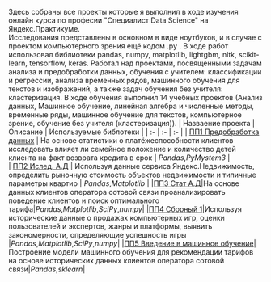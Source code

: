 Здесь собраны все проекты которые я выполнил в ходе изучения онлайн курса по професии "Специалист Data Science" на Яндекс.Практикуме.\
 Исследования представлены в основном в виде ноутбуков, и в случае с проектом компьютерного зрения ещё кодом .py .
В ходе работ использовал библиотеки pandas, numpy, matplotlib, lightgbm, nltk, scikit-learn, tensorflow, keras. Работал над проектами, посвященными задачам анализа и предобработки данных, обучения с учителем: классификации и регрессии, анализа временных рядов, машинного обучения для текстов и изображений, а также задач обучения без учителя: кластеризация.
В ходе обучения выполнил 14 учебных проектов (Анализ данных, Машинное обучение, линейная алгебра и численные методы, временные ряды, машинное обучение для текстов, компьютерное зрение, обучение без учителя (кластеризация)).
| Назваение проекта | Описание | Используемые библотеки |
| :- | :- | :- |
| [ПП1 Предобработка данных](https://github.com/Dimotey/yandex-praktikum-projects/tree/master/%D0%9F%D0%9F1%20%D0%9F%D1%80%D0%B5%D0%B4%D0%BE%D0%B1%D1%80%D0%B0%D0%B1%D0%BE%D1%82%D0%BA%D0%B0%20%D0%B4%D0%B0%D0%BD%D0%BD%D1%8B%D1%85) | На основе статистики о платёжеспособности клиентов исследовать влияет ли семейное положение и количество детей клиента на факт возврата кредита в срок | *Pandas*,*PyMystem3* |\
| [ПП2 Ислед. А.Д](https://github.com/Dimotey/yandex-praktikum-projects/tree/master/%D0%9F%D0%9F2%20%D0%98%D1%81%D0%BB%D0%B5%D0%B4.%20%D0%90.%D0%94) | Используя данные сервиса Яндекс.Недвижимость, определить рыночную стоимость объектов недвижимости и типичные параметры квартир | *Pandas*,*Matplotlib* |
|[ПП3 Стат А.Д](https://github.com/Dimotey/yandex-praktikum-projects/tree/master/%D0%9F%D0%9F3%20%D0%A1%D1%82%D0%B0%D1%82%20%D0%90.%D0%94)|На основе данных клиентов оператора сотовой связи проанализировать поведение клиентов и поиск оптимального тарифа|*Pandas*,*Matplotlib*,*SciPy*,*numpy*|
|[ПП4 Сборный 1](https://github.com/Dimotey/yandex-praktikum-projects/tree/master/%D0%9F%D0%9F4%20%D0%A1%D0%B1%D0%BE%D1%80%D0%BD%D1%8B%D0%B9%201)|Используя исторические данные о продажах компьютерных игр, оценки пользователей и экспертов, жанры и платформы, выявить закономерности, определяющие успешность игры |*Pandas*,*Matplotlib*,*SciPy*,*numpy*|
|[ПП5 Введение в машинное обучение](https://github.com/Dimotey/yandex-praktikum-projects/tree/master/%D0%9F%D0%9F5%20%D0%92%D0%B2%D0%B5%D0%B4%D0%B5%D0%BD%D0%B8%D0%B5%20%D0%B2%20%D0%BC%D0%B0%D1%88%D0%B8%D0%BD%D0%BD%D0%BE%D0%B5%20%D0%BE%D0%B1%D1%83%D1%87%D0%B5%D0%BD%D0%B8%D0%B5)|Построение модели машинного обучения для рекомендации тарифов на основе исторических данных клиентов оператора сотовой связи|*Pandas*,*sklearn*|
